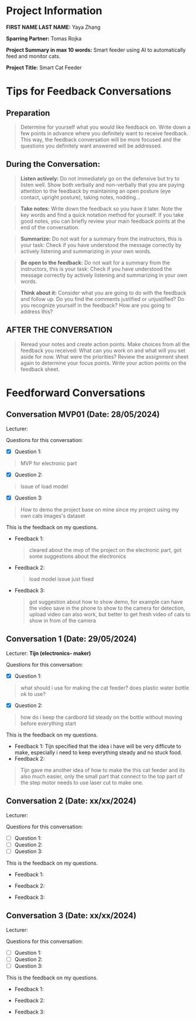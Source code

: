 # Project Information

**FIRST NAME LAST NAME:** Yaya Zhang

**Sparring Partner:** Tomas Rojka

**Project Summary in max 10 words:** Smart feeder using AI to automatically feed and monitor cats.

**Project Title:** Smart Cat Feeder

# Tips for Feedback Conversations

## Preparation

> Determine for yourself what you would like feedback on. Write down a few points in advance where you definitely want to receive feedback. This way, the feedback conversation will be more focused and the questions you definitely want answered will be addressed.

## During the Conversation:

> **Listen actively:** Do not immediately go on the defensive but try to listen well. Show both verbally and non-verbally that you are paying attention to the feedback by maintaining an open posture (eye contact, upright posture), taking notes, nodding...

> **Take notes:** Write down the feedback so you have it later. Note the key words and find a quick notation method for yourself. If you take good notes, you can briefly review your main feedback points at the end of the conversation.

> **Summarize:** Do not wait for a summary from the instructors, this is your task: Check if you have understood the message correctly by actively listening and summarizing in your own words.

> **Be open to the feedback:** Do not wait for a summary from the instructors, this is your task: Check if you have understood the message correctly by actively listening and summarizing in your own words.

> **Think about it:** Consider what you are going to do with the feedback and follow up. Do you find the comments justified or unjustified? Do you recognize yourself in the feedback? How are you going to address this?

## AFTER THE CONVERSATION

> Reread your notes and create action points. Make choices from all the feedback you received: What can you work on and what will you set aside for now. What were the priorities? Review the assignment sheet again to determine your focus points. Write your action points on the feedback sheet.

# Feedforward Conversations

## Conversation MVP01 (Date: 28/05/2024)

Lecturer:  

Questions for this conversation:

- [x] Question 1: 
> MVP for electronic part
- [x] Question 2:
> Issue of load model
- [x] Question 3:
> How to demo the project base on mine since my project using my own cats images's dataset

This is the feedback on my questions.

- Feedback 1: 
  > cleared about the mvp of the project on the electronic part, got some suggestions about the electronics

- Feedback 2:
  > load model issue just fixed

- Feedback 3:
  > got suggestion about how to show demo, for example can have the video save in the phone to show to the camera for detection, upload video can also work, but better to get fresh video of cats to show in from of the camera

## Conversation 1 (Date: 29/05/2024)
Lecturer:  **Tijn (electronics- maker)** 

Questions for this conversation:

- [x] Question 1: 
> what should i use for making the cat feeder? does plastic water bottle ok to use? 
- [x] Question 2:
> how do i keep the cardbord lid steady on the bottle without moving before everything start

This is the feedback on my questions.

- Feedback 1: 
Tijn specified that the idea i have will be very difficute to make, especially i need to keep everything steady and no stuck food.
- Feedback 2:
> Tijn gave me another idea of how to make the this cat feeder and its also much easier, only the small part that connect to the top part of the step motor needs to use laser cut to make one. 



## Conversation 2 (Date: xx/xx/2024)

Lecturer:

Questions for this conversation:

- [ ] Question 1: 
- [ ] Question 2:
- [ ] Question 3:

This is the feedback on my questions.

- Feedback 1: 
  > 

- Feedback 2:
  > 

- Feedback 3:
  > 
  

## Conversation 3 (Date: xx/xx/2024)

Lecturer:

Questions for this conversation:

- [ ] Question 1: 
- [ ] Question 2:
- [ ] Question 3:

This is the feedback on my questions.

- Feedback 1: 
  > 

- Feedback 2:
  > 

- Feedback 3:
  > 
  
